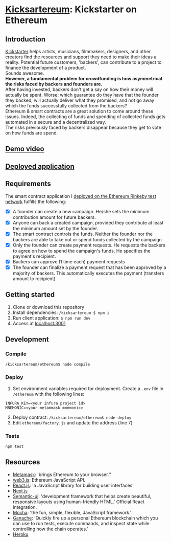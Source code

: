# [Kicksartereum](https://kickstartereum.herokuapp.com/): Kickstarter on Ethereum
## Introduction
[Kickstarter](https://www.kickstarter.com) helps artists, musicians, filmmakers,
designers, and other creators find the resources and support they need to make
their ideas a reality. Potential future customers, 'backers', can contribute to a project to finance the development of a product.  
Sounds awesome.  
**However, a fundamental problem for crowdfunding is how asymmetrical the risks faced by backers and founders are.**  
After having invested, backers don't get a say on how their money will actually be spent.
Worse: which guarantee do they have that the founder they backed, will actually
deliver what they promised, and not go away which the funds successfully collected from the backers?    
Ethereum & smart contracts are a great solution to come around these issues. Indeed, the collecting of funds and spending of collected funds gets automated in a secure and a decentralized way.  
The risks previously faced by backers disappear because they get to vote on how funds are spend.
## [Demo video](https://www.youtube.com/watch?v=yJyEVvW6MI4)

## [Deployed application](https://kickstartereum.herokuapp.com/)

## Requirements
The smart contract application I [deployed on the Ethereum Rinkeby test network](https://rinkeby.etherscan.io/address/0x1eb0ef281158ebccacf097e02111f3ab9e0743cc) fulfills the following:  
- [x] A founder can create a new campaign.
He/she sets the minimum contribution amount for future backers.
- [x] Anyone can back a created campaign, provided they contribute at least the
minimum amount set by the founder.
- [x] The smart contract controls the funds.
Neither the founder nor the backers are able to take out or spend funds collected by the campaign
- [x] Only the founder can create payment requests.
He requests the backers to agree on how to spend the campaign's funds.
He specifies the payment's recipient.
- [x] Backers can approve (1 time each) payment requests
- [x] The founder can finalize a payment request that has been approved by a majority of backers.
This automatically executes the payment (transfers amount to recipient)

## Getting started
1. Clone or download this repository
0. Install dependencies: `/kicksartereum $ npm i`
4. Run client application: `$ npm run dev`
5. Access at [localhost:3001](http://localhost:3001/)

## Development
### Compile
`/kicksartereum/ethereum$ node compile`
### Deploy
1. Set environment variables required for deployment. Create a `.env` file in
`/ethereum` with the following lines:
```
INFURA_KEY=<your infura project id>
MNEMONIC=<your metammask mnemonic>
```
2. Deploy contract: `/kicksartereum/ethereum$ node deploy`
3. Edit `ethereum/factory.js` and update the address (line 7)

### Tests
`npm test`
## Resources
- [Metamask](https://metamask.io/): 'brings Ethereum to your browser.''
- [web3.js](https://github.com/ethereum/web3.js/): Ethereum JavaScript API.
- [React.js](https://reactjs.org/): 'a JavaScript library for building user interfaces'
- [Next.js](https://nextjs.org/)
- [Semantic-ui](https://react.semantic-ui.com/): 'development framework that helps create beautiful, responsive layouts using human-friendly HTML.' Official React integration.
- [Mocha](https://mochajs.org/): 'the fun, simple, flexible, JavaScript framework.'
- [Ganache](https://www.trufflesuite.com/ganache): 'Quickly fire up a personal Ethereum blockchain which you can use to run tests, execute commands, and inspect state while controlling how the chain operates.'
- [Heroku](https://elements.heroku.com/buildpacks/mars/heroku-nextjs)
